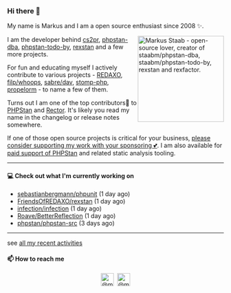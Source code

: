 ### Hi there 👋



My name is Markus and I am a open source enthusiast since 2008 ✨.

<img width="200" alt="Markus Staab - open-source lover, creator of staabm/phpstan-dba, staabm/phpstan-todo-by, rexstan and rexfactor." style="float: right;" src="https://user-images.githubusercontent.com/120441/230766751-c3d8e9ca-0c05-4c2f-b920-ef0e39930e4b.png">

I am the developer behind [cs2pr](https://staabm.github.io/2022/04/03/annotate-pull-request-from-checkstyle.html), [phpstan-dba](https://staabm.github.io/2022/05/01/phpstan-dba.html), [phpstan-todo-by](https://staabm.github.io/2023/12/17/phpstan-todo-by-published.html), [rexstan](https://staabm.github.io/2022/06/18/rexstan-REDAXO-AddOn.html) and a few more projects.

For fun and educating myself I actively contribute to various projects - [REDAXO](https://redaxo.org/), [filp/whoops](https://github.com/filp/whoops), [sabre/dav](https://github.com/sabre-io/dav), [stomp-php](https://github.com/stomp-php/stomp-php), [propelorm](https://github.com/propelorm) - to name a few of them.

Turns out I am one of the top contributors💫 to [PHPStan](https://github.com/phpstan/phpstan-src/pulls?q=is%3Amerged+author%3Astaabm) and [Rector](https://github.com/rectorphp/rector-src/pulls?q=is%3Apr+sort%3Aupdated-desc+author%3Astaabm+is%3Amerged). It's likely you read my name in the changelog or release notes somewhere.

If one of those open source projects is critical for your business, [please consider supporting my work with your sponsoring 💕](https://github.com/sponsors/staabm).
I am also available for [paid support of PHPStan](https://staabm.github.io/2024/01/01/phpstan-customizing.html) and related static analysis tooling.


---

#### 💻 Check out what I'm currently working on

- [sebastianbergmann/phpunit](https://github.com/sebastianbergmann/phpunit) (1 day ago)
- [FriendsOfREDAXO/rexstan](https://github.com/FriendsOfREDAXO/rexstan) (1 day ago)
- [infection/infection](https://github.com/infection/infection) (1 day ago)
- [Roave/BetterReflection](https://github.com/Roave/BetterReflection) (1 day ago)
- [phpstan/phpstan-src](https://github.com/phpstan/phpstan-src) (3 days ago)

---


see [all my recent activities](https://staabm.github.io/recent-work.html)


#### 📫 How to reach me

<p align="center">
  <a href="https://phpc.social/@markusstaab" target="blank"><img align="center" src="https://cdn.jsdelivr.net/npm/simple-icons@3.0.1/icons/mastodon.svg" alt="@markusstaab at mastodon" height="30" width="30" /></a>&nbsp;
  <a href="https://twitter.com/@markusstaab" target="blank"><img align="center" src="https://cdn.jsdelivr.net/npm/simple-icons@3.0.1/icons/twitter.svg" alt="@markusstaab at twitter" height="30" width="30" /></a>
</p>
